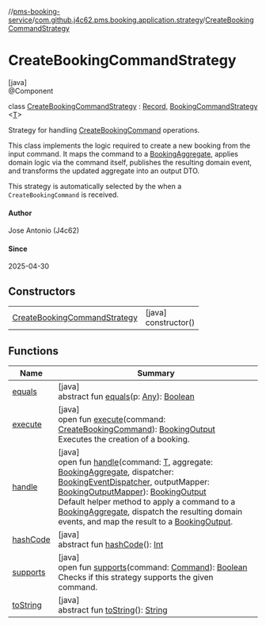 //[pms-booking-service](../../../index.md)/[com.github.j4c62.pms.booking.application.strategy](../index.md)/[CreateBookingCommandStrategy](index.md)

# CreateBookingCommandStrategy

[java]\
@Component

class [CreateBookingCommandStrategy](index.md) : [Record](https://docs.oracle.com/en/java/javase/23/docs/api/java.base/java/lang/Record.html), [BookingCommandStrategy](../-booking-command-strategy/index.md)
&lt;[T](../-booking-command-strategy/index.md)&gt;

Strategy for
handling [CreateBookingCommand](../../com.github.j4c62.pms.booking.domain.driver.command.types/-create-booking-command/index.md)
operations.

This class implements the logic required to create a new booking from the input command. It maps the command to
a [BookingAggregate](../../com.github.j4c62.pms.booking.domain.aggregate/-booking-aggregate/index.md), applies domain
logic via the command itself, publishes the resulting domain event, and transforms the updated aggregate into an output
DTO.

This strategy is automatically selected by the when a `
CreateBookingCommand` is received.

#### Author

Jose Antonio (J4c62)

#### Since

2025-04-30

## Constructors

|                                                                     |                         |
|---------------------------------------------------------------------|-------------------------|
| [CreateBookingCommandStrategy](-create-booking-command-strategy.md) | [java]<br>constructor() |

## Functions

| Name                                                                                                                             | Summary                                                                                                                                                                                                                                                                                                                                                                                                                                                                                                                                                                                                                                                                                                                                                                                                                                                                                                                                     |
|----------------------------------------------------------------------------------------------------------------------------------|---------------------------------------------------------------------------------------------------------------------------------------------------------------------------------------------------------------------------------------------------------------------------------------------------------------------------------------------------------------------------------------------------------------------------------------------------------------------------------------------------------------------------------------------------------------------------------------------------------------------------------------------------------------------------------------------------------------------------------------------------------------------------------------------------------------------------------------------------------------------------------------------------------------------------------------------|
| [equals](../../com.github.j4c62.pms.booking.domain.aggregate/-booking-aggregate/index.md#-1797860926%2FFunctions%2F-1170581573)  | [java]<br>abstract fun [equals](../../com.github.j4c62.pms.booking.domain.aggregate/-booking-aggregate/index.md#-1797860926%2FFunctions%2F-1170581573)(p: [Any](https://kotlinlang.org/api/core/kotlin-stdlib/kotlin/-any/index.html)): [Boolean](https://kotlinlang.org/api/core/kotlin-stdlib/kotlin/-boolean/index.html)                                                                                                                                                                                                                                                                                                                                                                                                                                                                                                                                                                                                                 |
| [execute](execute.md)                                                                                                            | [java]<br>open fun [execute](execute.md)(command: [CreateBookingCommand](../../com.github.j4c62.pms.booking.domain.driver.command.types/-create-booking-command/index.md)): [BookingOutput](../../com.github.j4c62.pms.booking.domain.driver.output/-booking-output/index.md)<br>Executes the creation of a booking.                                                                                                                                                                                                                                                                                                                                                                                                                                                                                                                                                                                                                        |
| [handle](../-booking-command-strategy/handle.md)                                                                                 | [java]<br>open fun [handle](../-booking-command-strategy/handle.md)(command: [T](../-booking-command-strategy/index.md), aggregate: [BookingAggregate](../../com.github.j4c62.pms.booking.domain.aggregate/-booking-aggregate/index.md), dispatcher: [BookingEventDispatcher](../../com.github.j4c62.pms.booking.application.dispatcher/-booking-event-dispatcher/index.md), outputMapper: [BookingOutputMapper](../../com.github.j4c62.pms.booking.application.creation.mapper/-booking-output-mapper/index.md)): [BookingOutput](../../com.github.j4c62.pms.booking.domain.driver.output/-booking-output/index.md)<br>Default helper method to apply a command to a [BookingAggregate](../../com.github.j4c62.pms.booking.domain.aggregate/-booking-aggregate/index.md), dispatch the resulting domain events, and map the result to a [BookingOutput](../../com.github.j4c62.pms.booking.domain.driver.output/-booking-output/index.md). |
| [hashCode](../../com.github.j4c62.pms.booking.domain.aggregate/-booking-aggregate/index.md#1761002009%2FFunctions%2F-1170581573) | [java]<br>abstract fun [hashCode](../../com.github.j4c62.pms.booking.domain.aggregate/-booking-aggregate/index.md#1761002009%2FFunctions%2F-1170581573)(): [Int](https://kotlinlang.org/api/core/kotlin-stdlib/kotlin/-int/index.html)                                                                                                                                                                                                                                                                                                                                                                                                                                                                                                                                                                                                                                                                                                      |
| [supports](supports.md)                                                                                                          | [java]<br>open fun [supports](supports.md)(command: [Command](../../com.github.j4c62.pms.booking.domain.driver.command/-command/index.md)): [Boolean](https://kotlinlang.org/api/core/kotlin-stdlib/kotlin/-boolean/index.html)<br>Checks if this strategy supports the given command.                                                                                                                                                                                                                                                                                                                                                                                                                                                                                                                                                                                                                                                      |
| [toString](../../com.github.j4c62.pms.booking.domain.aggregate/-booking-aggregate/index.md#1582835944%2FFunctions%2F-1170581573) | [java]<br>abstract fun [toString](../../com.github.j4c62.pms.booking.domain.aggregate/-booking-aggregate/index.md#1582835944%2FFunctions%2F-1170581573)(): [String](https://docs.oracle.com/en/java/javase/23/docs/api/java.base/java/lang/String.html)                                                                                                                                                                                                                                                                                                                                                                                                                                                                                                                                                                                                                                                                                     |